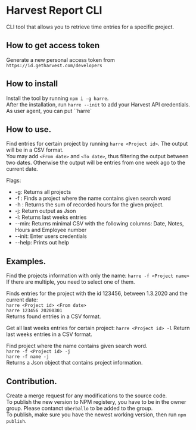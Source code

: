# Harvest Report CLI  
CLI tool that allows you to retrieve time entries for a specific project.  

## How to get access token  
Generate a new personal access token from ``https://id.getharvest.com/developers``  


## How to install
Install the tool by running `npm i -g harre`.  
After the installation, run ``harre --init`` to add your Harvest API credentials.  As user agent, you can put ``harre`  

## How to use.  
Find entries for certain project by running ``harre <Project id>``.  The output will be in a CSV format.  
You may add `<From date>` and `<To date>`, thus filtering the output between two dates. Otherwise the output will be entries from one week ago to the current date.  

Flags:
   * -g: Returns all projects
   * -f <Project name>: Finds a project where the name contains given search word
   * -h <Project name>: Returns the sum of recorded hours for the given project.
   * -j: Return output as Json   
   * -l: Returns last weeks entries 
   * --min: Returns minimal CSV with the following columns: Date, Notes, Hours and Employee number  
   * --init: Enter users credentials
   * --help: Prints out help
   
## Examples.  
Find the projects information with only the name:
`harre -f <Project name>`
If there are multiple, you need to select one of them.

Finds entries for the project with the id 123456, between 1.3.2020 and the current date:  
`harre <Project id> <From date>`  
`harre 123456 20200301`  
Returns found entries in a CSV format.  

Get all last weeks entries for certain project:
`harre <Project id> -l`
Return last weeks entries in a CSV format.

Find project where the name contains given search word.  
`harre -f <Project id> -j`  
`harre -f name -j`  
Returns a Json object that contains project information.  

## Contribution. 
Create a merge request for any modifications to the source code.  
To publish the new version to NPM registery, you have to be in the owner group. Please contanct `Uberballo` to be added to the group.  
To publish, make sure you have the newest working version, then run `npm publish`.  

